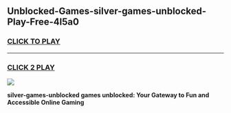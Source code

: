 
## Unblocked-Games-silver-games-unblocked-Play-Free-4l5a0
<h3>
<a href="https://premium76.site?title=silver-games-unblocked&ref=21A">CLICK TO PLAY</a></h3>
<hr>

<h3>
<a href="https://premium76.site?title=silver-games-unblocked&ref=21A">CLICK 2 PLAY</a>
  
</h3>

<a href="https://premium76.site?title=silver-games-unblocked&ref=21A"><img src="https://clearcache.store/games.png"></a>


**silver-games-unblocked games unblocked: Your Gateway to Fun and Accessible Online Gaming**
